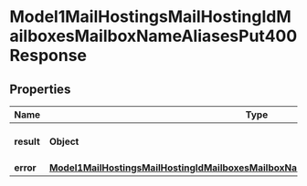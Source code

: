 

# Model1MailHostingsMailHostingIdMailboxesMailboxNameAliasesPut400Response


## Properties

| Name | Type | Description | Notes |
|------------ | ------------- | ------------- | -------------|
|**result** | **Object** | Result of the HTTP request |  |
|**error** | [**Model1MailHostingsMailHostingIdMailboxesMailboxNameAliasesPut400ResponseAllOfError**](Model1MailHostingsMailHostingIdMailboxesMailboxNameAliasesPut400ResponseAllOfError.md) |  |  [optional] |



